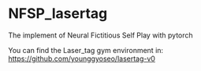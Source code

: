 # NFSP_lasertag
The implement of Neural Fictitious Self Play with pytorch

You can find the Laser_tag gym environment in: https://github.com/younggyoseo/lasertag-v0
